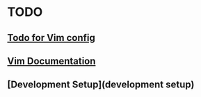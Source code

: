 # TODO

## [Todo for Vim config](vim-todo)
## [Vim Documentation](vim-documentation)
## [Development Setup](development setup)
